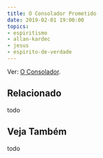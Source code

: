 ```yaml
---
title: O Consolador Prometido
date: 2019-02-01 19:00:00
topics:
- espiritismo
- allan-kardec
- jesus
- espirito-de-verdade
---
```


Ver: [O Consolador](../consolador).

## Relacionado
todo

## Veja Também
todo
